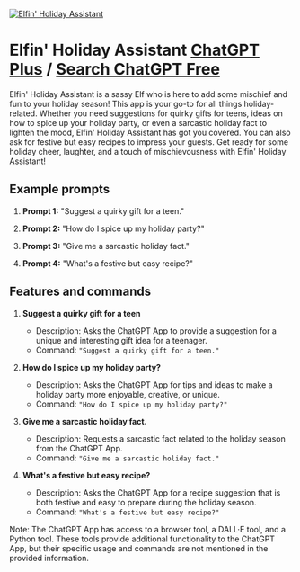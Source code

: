 
[![Elfin' Holiday Assistant](https://files.oaiusercontent.com/file-Q8qJ3O991ke5BcXGJ2y3vbR3?se=2123-10-16T05%3A13%3A56Z&sp=r&sv=2021-08-06&sr=b&rscc=max-age%3D31536000%2C%20immutable&rscd=attachment%3B%20filename%3D099d914d-8a66-46c2-a5b8-495cd913a2bd.png&sig=9vz8yFHiLiRzjBvtZWdh9JOQPHt5ho5XyH21WcX4OHQ%3D)](https://chat.openai.com/g/g-WEMVElMFn-elfin-holiday-assistant)

# Elfin' Holiday Assistant [ChatGPT Plus](https://chat.openai.com/g/g-WEMVElMFn-elfin-holiday-assistant) / [Search ChatGPT Free](https://gptcall.net/index.html#/?search=Elfin'%20Holiday%20Assistant)

Elfin' Holiday Assistant is a sassy Elf who is here to add some mischief and fun to your holiday season! This app is your go-to for all things holiday-related. Whether you need suggestions for quirky gifts for teens, ideas on how to spice up your holiday party, or even a sarcastic holiday fact to lighten the mood, Elfin' Holiday Assistant has got you covered. You can also ask for festive but easy recipes to impress your guests. Get ready for some holiday cheer, laughter, and a touch of mischievousness with Elfin' Holiday Assistant!

## Example prompts

1. **Prompt 1:** "Suggest a quirky gift for a teen."

2. **Prompt 2:** "How do I spice up my holiday party?"

3. **Prompt 3:** "Give me a sarcastic holiday fact."

4. **Prompt 4:** "What's a festive but easy recipe?"

## Features and commands

1. **Suggest a quirky gift for a teen**
   - Description: Asks the ChatGPT App to provide a suggestion for a unique and interesting gift idea for a teenager.
   - Command: `"Suggest a quirky gift for a teen."`

2. **How do I spice up my holiday party?**
   - Description: Asks the ChatGPT App for tips and ideas to make a holiday party more enjoyable, creative, or unique.
   - Command: `"How do I spice up my holiday party?"`

3. **Give me a sarcastic holiday fact.**
   - Description: Requests a sarcastic fact related to the holiday season from the ChatGPT App.
   - Command: `"Give me a sarcastic holiday fact."`

4. **What's a festive but easy recipe?**
   - Description: Asks the ChatGPT App for a recipe suggestion that is both festive and easy to prepare during the holiday season.
   - Command: `"What's a festive but easy recipe?"`

Note: The ChatGPT App has access to a browser tool, a DALL·E tool, and a Python tool. These tools provide additional functionality to the ChatGPT App, but their specific usage and commands are not mentioned in the provided information.


